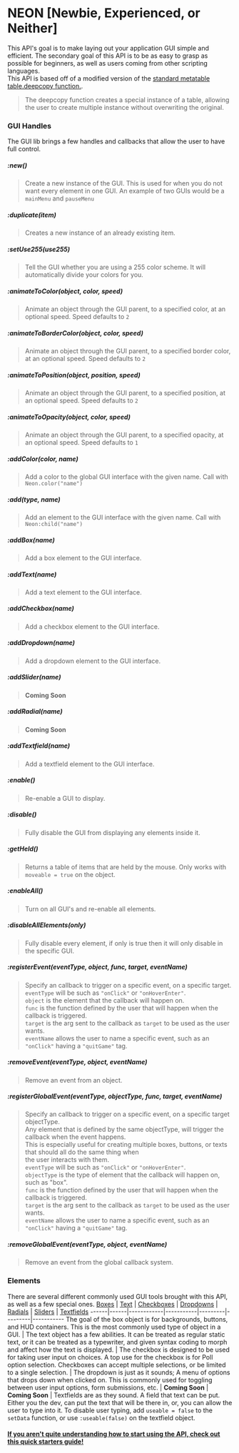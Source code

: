 # NEON [Newbie, Experienced, or Neither]
This API's goal is to make laying out your application GUI simple and efficient. The secondary goal of this API 
is to be as easy to grasp as possible for beginners, as well as users coming from other scripting languages. <br>
This API is based off of a modified version of the [standard metatable table.deepcopy function.](http://lua-users.org/wiki/CopyTable).<br>
> The deepcopy function creates a special instance of a table, allowing the user to create multiple instance
> without overwriting the original.
### GUI Handles
The GUI lib brings a few handles and callbacks that allow the user to have full control.
##### :new()
> Create a new instance of the GUI. This is used for when you do not want every element in one GUI.
> An example of two GUIs would be a `mainMenu` and `pauseMenu`
##### :duplicate(item)
> Creates a new instance of an already existing item.
##### :setUse255(use255)
> Tell the GUI whether you are using a 255 color scheme. It will automatically divide your colors for you.
##### :animateToColor(object, color, speed)
> Animate an object through the GUI parent, to a specified color, at an optional speed. Speed defaults to `2`
##### :animateToBorderColor(object, color, speed)
> Animate an object through the GUI parent, to a specified border color, at an optional speed. Speed defaults to `2`
##### :animateToPosition(object, position, speed)
> Animate an object through the GUI parent, to a specified position, at an optional speed. Speed defaults to `2`
##### :animateToOpacity(object, color, speed)
> Animate an object through the GUI parent, to a specified opacity, at an optional speed. Speed defaults to `1`
##### :addColor(color, name)
> Add a color to the global GUI interface with the given name. Call with `Neon.color("name")`
##### :add(type, name)
> Add an element to the GUI interface with the given name. Call with `Neon:child("name")`
##### :addBox(name)
> Add a box element to the GUI interface.
##### :addText(name)
> Add a text element to the GUI interface.
##### :addCheckbox(name)
> Add a checkbox element to the GUI interface.
##### :addDropdown(name)
> Add a dropdown element to the GUI interface.
##### :addSlider(name)
> __Coming Soon__
##### :addRadial(name)
> __Coming Soon__
##### :addTextfield(name)
> Add a textfield element to the GUI interface.
##### :enable()
> Re-enable a GUI to display.
##### :disable()
> Fully disable the GUI from displaying any elements inside it.
##### :getHeld()
> Returns a table of items that are held by the mouse. Only works with `moveable = true` on the object.
##### :enableAll()
> Turn on all GUI's and re-enable all elements.
##### :disableAllElements(only)
> Fully disable every element, if only is true then it will only disable in the specific GUI.
##### :registerEvent(eventType, object, func, target, eventName)
> Specify an callback to trigger on a specific event, on a specific target.<br>
> `eventType` will be such as `"onClick"` or `"onHoverEnter"`.<br>
> `object` is the element that the callback will happen on.<br>
> `func` is the function defined by the user that will happen when the callback is triggered.<br>
> `target` is the arg sent to the callback as `target` to be used as the user wants.<br>
> `eventName` allows the user to name a specific event, such as an `"onClick"` having a `"quitGame"` tag.
##### :removeEvent(eventType, object, eventName)
> Remove an event from an object.
##### :registerGlobalEvent(eventType, objectType, func, target, eventName)
> Specify an callback to trigger on a specific event, on a specific target objectType.<br>
> Any element that is defined by the same objectType, will trigger the callback when the event happens.<br>
> This is especially useful for creating multiple boxes, buttons, or texts that should all do the same thing when<br>
> the user interacts with them.<br>
> `eventType` will be such as `"onClick"` or `"onHoverEnter"`.<br>
> `objectType` is the type of element that the callback will happen on, such as "box".<br>
> `func` is the function defined by the user that will happen when the callback is triggered.<br>
> `target` is the arg sent to the callback as `target` to be used as the user wants.<br>
> `eventName` allows the user to name a specific event, such as an `"onClick"` having a `"quitGame"` tag.
##### :removeGlobalEvent(eventType, object, eventName)
> Remove an event from the global callback system.
### Elements
There are several different commonly used GUI tools brought with this API, as well as a few special ones.
[Boxes](https://github.com/czgaming94/neon/blob/main/docs/Box.md) | [Text](https://github.com/czgaming94/neon/blob/main/docs/Text.md) | [Checkboxes](https://github.com/czgaming94/neon/blob/main/docs/Checkbox.md) | [Dropdowns](https://github.com/czgaming94/neon/blob/main/docs/Dropdown.md) | [Radials](https://github.com/czgaming94/neon/blob/main/docs/Radial.md) | [Sliders](https://github.com/czgaming94/neon/blob/main/docs/Slider.md) | [Textfields](https://github.com/czgaming94/neon/blob/main/docs/Textfield.md)
------|------|------------|-----------|---------|---------|-----------
The goal of the box object is for backgrounds, buttons, and HUD containers. This is the most commonly used type of object in a GUI. | The text object has a few abilities. It can be treated as regular static text, or it can be treated as a typewriter, and given syntax coding to morph and affect how the text is displayed. | The checkbox is designed to be used for taking user input on choices. A top use for the checkbox is for Poll option selection. Checkboxes can accept multiple selections, or be limited to a single selection. | The dropdown is just as it sounds; A menu of options that drops down when clicked on. This is commonly used for toggling between user input options, form submissions, etc. | __Coming Soon__ | __Coming Soon__ | Textfields are as they sound. A field that text can be put. Either you the dev, can put the text that will be there in, or, you can allow the user to type into it. To disable user typing, add `useable = false` to the `setData` function, or use `:useable(false)` on the textfield object.
#### [If you aren't quite understanding how to start using the API, check out this quick starters guide!](https://github.com/czgaming94/neon/blob/main/docs/examples/StartGuide.md)